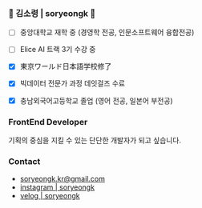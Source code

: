 ### 🌸 김소령 | soryeongk 🌸

- [ ] 중앙대학교 재학 중 (경영학 전공, 인문소프트웨어 융합전공)
- [ ] Elice AI 트랙 3기 수강 중
- [x] 東京ワールド日本語学校修了
- [x] 빅데이터 전문가 과정 데잇걸즈 수료
- [x] 충남외국어고등학교 졸업 (영어 전공, 일본어 부전공)


### FrontEnd Developer

기획의 중심을 지킬 수 있는 단단한 개발자가 되고 싶습니다.

### Contact
* soryeongk.kr@gmail.com
* [instagram | soryeongk](https://www.instagram.com/soryeongk)
* [velog | soryeongk](https://velog.io/@soryeongk)
